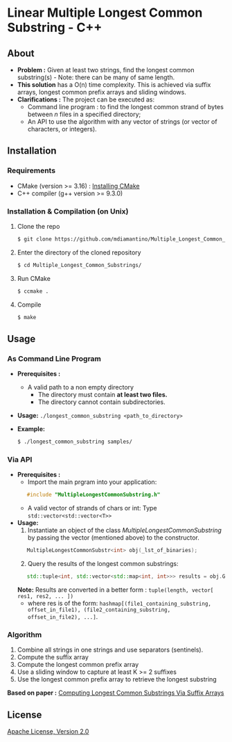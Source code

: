 # Linear Multiple Longest Common Substring -  C++

## About

* **Problem :** Given at least two strings, find the longest common substring(s) - Note: there can be many of same
  length.
* **This solution** has a O(n) time complexity. This is achieved via suffix arrays, longest common prefix arrays and
  sliding windows.
* **Clarifications :** The project can be executed as:
    * Command line program : to find the longest common strand of bytes between *n* files in a specified directory;
    * An API to use the algorithm with any vector of strings (or vector of characters, or integers).

## Installation

### Requirements

* CMake (version >= 3.16) : [Installing CMake](https://cmake.org/install/)
* C++ compiler (g++ version >= 9.3.0)

### Installation & Compilation (on Unix)

1. Clone the repo
   ```sh
   $ git clone https://github.com/mdiamantino/Multiple_Longest_Common_Substrings.git
   ```
2. Enter the directory of the cloned repository
   ```sh
   $ cd Multiple_Longest_Common_Substrings/
   ```
3. Run CMake
   ```sh
   $ ccmake . 
   ```
4. Compile
   ```sh
   $ make
   ```

## Usage

### As Command Line Program

* **Prerequisites :**
    * A valid path to a non empty directory
        * The directory must contain **at least two files.**
        * The directory cannot contain subdirectories.

* **Usage:** `./longest_common_substring <path_to_directory>`
* **Example:**
   ```sh
   $ ./longest_common_substring samples/
   ```

### Via API

* **Prerequisites :**
    * Import the main prgram into your application:
    ```c++
       #include "MultipleLongestCommonSubstring.h"
    ```
    * A valid vector of strands of chars or int:
      Type `std::vector<std::vector<T>>`
* **Usage:**
    1. Instantiate an object of the class *MultipleLongestCommonSubstring* by passing the vector (mentioned above) to
       the constructor.
    ```c++
       MultipleLongestCommonSubstr<int> obj(_lst_of_binaries);
    ```
    2. Query the results of the longest common substrings:
    ```c++
       std::tuple<int, std::vector<std::map<int, int>>> results = obj.GetResultsStats();
    ```
  **Note:** Results are converted in a better form : `tuple(length, vector[ res1, res2, ... ])` 
   * where res is of the form: `hashmap[(file1_containing_substring, offset_in_file1), (file2_containing_substring, offset_in_file2), ...]`.

### Algorithm
1. Combine all strings in one strings and use separators (sentinels).
2. Compute the suffix array
3. Compute the longest common prefix array
4. Use a sliding window to capture at least K >= 2 suffixes
5. Use the longest common prefix array to retrieve the longest substring

**Based on paper :** [Computing Longest Common Substrings Via Suffix Arrays](https://link.springer.com/chapter/10.1007/978-3-540-79709-8_10)

## License

[Apache License, Version 2.0](https://github.com/mdiamantino/Multiple_Longest_Common_Substrings/blob/master/LICENSE)